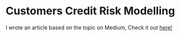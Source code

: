 # Customers Credit Risk Modelling

I wrote an article based on the topic on Medium, Check it out [here!](https://medium.com/@whynniethegr8/credit-risk-modelling-part-i-39dea4e86f51)
